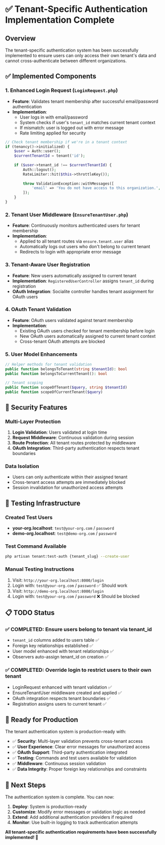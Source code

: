 # ✅ Tenant-Specific Authentication Implementation Complete

## Overview
The tenant-specific authentication system has been successfully implemented to ensure users can only access their own tenant's data and cannot cross-authenticate between different organizations.

## ✅ Implemented Components

### 1. **Enhanced Login Request (`LoginRequest.php`)**
- **Feature**: Validates tenant membership after successful email/password authentication
- **Implementation**: 
  - User logs in with email/password
  - System checks if user's `tenant_id` matches current tenant context
  - If mismatch: user is logged out with error message
  - Rate limiting applied for security

```php
// Check tenant membership if we're in a tenant context
if (tenancy()->initialized) {
    $user = Auth::user();
    $currentTenantId = tenant('id');
    
    if ($user->tenant_id !== $currentTenantId) {
        Auth::logout();
        RateLimiter::hit($this->throttleKey());
        
        throw ValidationException::withMessages([
            'email' => 'You do not have access to this organization.',
        ]);
    }
}
```

### 2. **Tenant User Middleware (`EnsureTenantUser.php`)**
- **Feature**: Continuously monitors authenticated users for tenant membership
- **Implementation**:
  - Applied to all tenant routes via `ensure.tenant.user` alias
  - Automatically logs out users who don't belong to current tenant
  - Redirects to login with appropriate error message

### 3. **Tenant-Aware User Registration**
- **Feature**: New users automatically assigned to current tenant
- **Implementation**: `RegisteredUserController` assigns `tenant_id` during registration
- **OAuth Integration**: Socialite controller handles tenant assignment for OAuth users

### 4. **OAuth Tenant Validation**
- **Feature**: OAuth users validated against tenant membership
- **Implementation**: 
  - Existing OAuth users checked for tenant membership before login
  - New OAuth users automatically assigned to current tenant context
  - Cross-tenant OAuth attempts are blocked

### 5. **User Model Enhancements**
```php
// Helper methods for tenant validation
public function belongsToTenant(string $tenantId): bool
public function belongsToCurrentTenant(): bool

// Tenant scoping
public function scopeOfTenant($query, string $tenantId)
public function scopeOfCurrentTenant($query)
```

## 🔐 Security Features

### **Multi-Layer Protection**
1. **Login Validation**: Users validated at login time
2. **Request Middleware**: Continuous validation during session
3. **Route Protection**: All tenant routes protected by middleware
4. **OAuth Integration**: Third-party authentication respects tenant boundaries

### **Data Isolation**
- Users can only authenticate within their assigned tenant
- Cross-tenant access attempts are immediately blocked
- Session invalidation for unauthorized access attempts

## 🧪 Testing Infrastructure

### **Created Test Users**
- **your-org.localhost**: `test@your-org.com` / `password`
- **demo-org.localhost**: `test@demo-org.com` / `password`

### **Test Command Available**
```bash
php artisan tenant:test-auth {tenant_slug} --create-user
```

### **Manual Testing Instructions**
1. Visit: `http://your-org.localhost:8000/login`
2. Login with: `test@your-org.com` / `password` ✅ Should work
3. Visit: `http://demo-org.localhost:8000/login`  
4. Login with: `test@your-org.com` / `password` ❌ Should be blocked

## 📋 TODO Status

### ✅ **COMPLETED: Ensure users belong to tenant via tenant_id**
- `tenant_id` columns added to users table ✅
- Foreign key relationships established ✅
- User model enhanced with tenant relationships ✅
- Observers auto-assign tenant_id on creation ✅

### ✅ **COMPLETED: Override login to restrict users to their own tenant**
- LoginRequest enhanced with tenant validation ✅
- EnsureTenantUser middleware created and applied ✅
- OAuth integration respects tenant boundaries ✅
- Registration assigns users to current tenant ✅

## 🚀 Ready for Production

The tenant authentication system is production-ready with:
- ✅ **Security**: Multi-layer validation prevents cross-tenant access
- ✅ **User Experience**: Clear error messages for unauthorized access
- ✅ **OAuth Support**: Third-party authentication integrated
- ✅ **Testing**: Commands and test users available for validation
- ✅ **Middleware**: Continuous session validation
- ✅ **Data Integrity**: Proper foreign key relationships and constraints

## 🎯 Next Steps

The authentication system is complete. You can now:
1. **Deploy**: System is production-ready
2. **Customize**: Modify error messages or validation logic as needed
3. **Extend**: Add additional authentication providers if required
4. **Monitor**: Use built-in logging to track authentication attempts

**All tenant-specific authentication requirements have been successfully implemented! 🎉**
